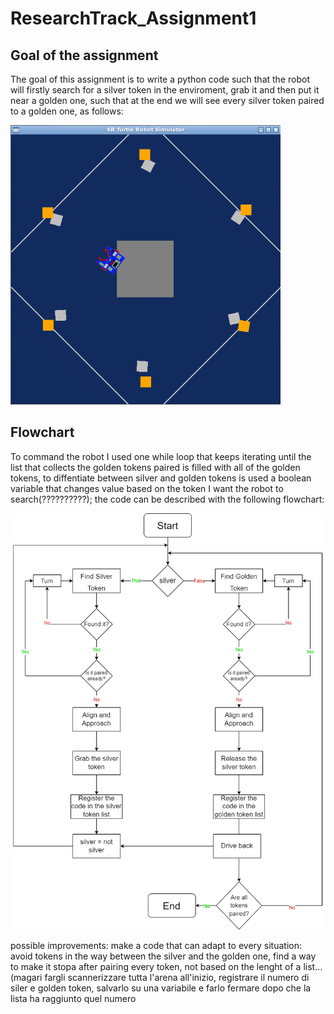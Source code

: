 # ResearchTrack_Assignment1

Goal of the assignment
---------------------------

The goal of this assignment is to write a python code such that the robot will firstly search for a silver token in the enviroment, grab it and then put it near a golden one, such that at the end we will see every silver token paired to a golden one, as follows:

![Final configuration](screenshot_fine.png)

Flowchart
---------------------------

To command the robot I used one while loop that keeps iterating until the list that collects the golden tokens paired is filled with all of the golden tokens, to diffentiate between silver and golden tokens is used a boolean variable that changes value based on the token I want the robot to search(??????????); the code can be described with the following flowchart:

![Code flowchart](FlowChartAssignment1.png)

possible improvements: make a code that can adapt to every situation: avoid tokens in the way between the silver and the golden one, find a way to make it stopa after pairing every token, not based on the lenght of a list... (magari fargli scannerizzare tutta l'arena all'inizio, registrare il numero di siler e golden token, salvarlo su una variabile e farlo fermare dopo che la lista ha raggiunto quel numero
